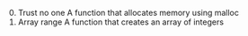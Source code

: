 0. Trust no one
	A function that allocates memory using malloc
3. Array range
	A function that creates an array of integers
